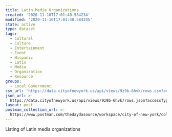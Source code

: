 ```yaml
---
title: Latin Media Organizations
created: '2020-11-10T17:01:40.584234'
modified: '2020-11-10T17:01:40.584245'
state: active
type: dataset
tags:
  - Cultural
  - Culture
  - Entertainment
  - Event
  - Hispanic
  - Latin
  - Media
  - Organization
  - Resource
groups:
  - Local Government
csv_url: 'https://data.cityofnewyork.us/api/views/9z9b-6hvk/rows.csv?accessType=DOWNLOAD'
json_url: >-
  https://data.cityofnewyork.us/api/views/9z9b-6hvk/rows.json?accessType=DOWNLOAD
layout: post
postman_collection_url: >-
  https://www.postman.com/thedaydasource/workspace/city-of-new-york/collection/15909983-0848f993-c48f-4178-afca-35a9344b3424
---
```

Listing of Latin media organizations
